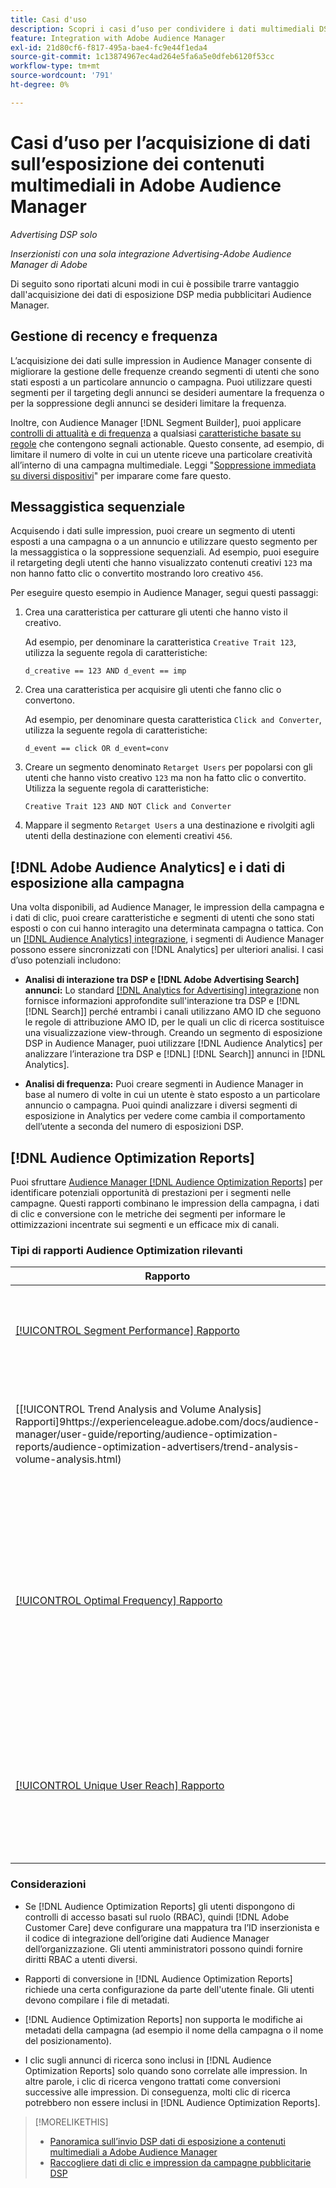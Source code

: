 ```yaml
---
title: Casi d'uso
description: Scopri i casi d’uso per condividere i dati multimediali DSP pubblicità con Audience Manager
feature: Integration with Adobe Audience Manager
exl-id: 21d80cf6-f817-495a-bae4-fc9e44f1eda4
source-git-commit: 1c13874967ec4ad264e5fa6a5e0dfeb6120f53cc
workflow-type: tm+mt
source-wordcount: '791'
ht-degree: 0%

---
```


# Casi d’uso per l’acquisizione di dati sull’esposizione dei contenuti multimediali in Adobe Audience Manager

*Advertising DSP solo*

*Inserzionisti con una sola integrazione Advertising-Adobe Audience Manager di Adobe*

Di seguito sono riportati alcuni modi in cui è possibile trarre vantaggio dall&#39;acquisizione dei dati di esposizione DSP media pubblicitari <!-- ad impression data? --> Audience Manager.

## Gestione di recency e frequenza

L’acquisizione dei dati sulle impression in Audience Manager consente di migliorare la gestione delle frequenze creando segmenti di utenti che sono stati esposti a un particolare annuncio o campagna. Puoi utilizzare questi segmenti per il targeting degli annunci se desideri aumentare la frequenza o per la soppressione degli annunci se desideri limitare la frequenza.

Inoltre, con Audience Manager [!DNL Segment Builder], puoi applicare [controlli di attualità e di frequenza](https://experienceleague.adobe.com/docs/audience-manager/user-guide/features/segments/recency-and-frequency.html) a qualsiasi [caratteristiche basate su regole](https://experienceleague.adobe.com/docs/audience-manager/user-guide/features/traits/trait-builder/create-onboarded-rule-based-traits.html) che contengono segnali actionable. Questo consente, ad esempio, di limitare il numero di volte in cui un utente riceve una particolare creatività all’interno di una campagna multimediale. Leggi &quot;[Soppressione immediata su diversi dispositivi](https://experienceleague.adobe.com/docs/audience-manager/user-guide/features/profile-merge-rules/instant-cross-device-suppression.html)&quot; per imparare come fare questo.<!-- The AM pulled this paragraph verbatim from AEM doc; I change only a word or two. -->

## Messaggistica sequenziale

Acquisendo i dati sulle impression, puoi creare un segmento di utenti esposti a una campagna o a un annuncio e utilizzare questo segmento per la messaggistica o la soppressione sequenziali. Ad esempio, puoi eseguire il retargeting degli utenti che hanno visualizzato contenuti creativi `123` ma non hanno fatto clic o convertito mostrando loro creativo `456`.

Per eseguire questo esempio in Audience Manager, segui questi passaggi:<!-- The AM pulled this example/procedure verbatim from AEM doc; I changed only a word or two. -->

1. Crea una caratteristica per catturare gli utenti che hanno visto il creativo.

   Ad esempio, per denominare la caratteristica `Creative Trait 123`, utilizza la seguente regola di caratteristiche:

   `d_creative == 123 AND d_event == imp`

1. Crea una caratteristica per acquisire gli utenti che fanno clic o convertono.

   Ad esempio, per denominare questa caratteristica `Click and Converter`, utilizza la seguente regola di caratteristiche:

   `d_event == click OR d_event=conv`

1. Creare un segmento denominato `Retarget Users` per popolarsi con gli utenti che hanno visto creativo `123` ma non ha fatto clic o convertito. Utilizza la seguente regola di caratteristiche:

   `Creative Trait 123 AND NOT Click and Converter`

1. Mappare il segmento `Retarget Users` a una destinazione e rivolgiti agli utenti della destinazione con elementi creativi `456`.

## [!DNL Adobe Audience Analytics] e i dati di esposizione alla campagna

Una volta disponibili, ad Audience Manager, le impression della campagna e i dati di clic, puoi creare caratteristiche e segmenti di utenti che sono stati esposti o con cui hanno interagito una determinata campagna o tattica. Con un [[!DNL Audience Analytics] integrazione](https://experienceleague.adobe.com/docs/analytics/integration/audience-analytics/mc-audiences-aam.html), i segmenti di Audience Manager possono essere sincronizzati con [!DNL Analytics] per ulteriori analisi. I casi d’uso potenziali includono:

* **Analisi di interazione tra DSP e [!DNL Adobe Advertising Search] annunci:** Lo standard [[!DNL Analytics for Advertising] integrazione](/help/integrations/analytics/overview.md) non fornisce informazioni approfondite sull&#39;interazione tra DSP e [!DNL [!DNL Search]] perché entrambi i canali utilizzano AMO ID che seguono le regole di attribuzione AMO ID, per le quali un clic di ricerca sostituisce una visualizzazione view-through. Creando un segmento di esposizione DSP in Audience Manager, puoi utilizzare [!DNL Audience Analytics] per analizzare l’interazione tra DSP e [!DNL] [!DNL Search]] annunci in [!DNL Analytics].

* **Analisi di frequenza:** Puoi creare segmenti in Audience Manager in base al numero di volte in cui un utente è stato esposto a un particolare annuncio o campagna. Puoi quindi analizzare i diversi segmenti di esposizione in Analytics per vedere come cambia il comportamento dell’utente a seconda del numero di esposizioni DSP.

## [!DNL Audience Optimization Reports]

Puoi sfruttare [Audience Manager [!DNL Audience Optimization Reports]](https://experienceleague.adobe.com/docs/audience-manager/user-guide/reporting/audience-optimization-reports/audience-optimization-reports.html) per identificare potenziali opportunità di prestazioni per i segmenti nelle campagne. Questi rapporti combinano le impression della campagna, i dati di clic e conversione con le metriche dei segmenti per informare le ottimizzazioni incentrate sui segmenti e un efficace mix di canali.

### Tipi di rapporti Audience Optimization rilevanti

| Rapporto | Descrizione |
| ------ | ----------- |
| [[!UICONTROL Segment Performance] Rapporto](https://experienceleague.adobe.com/docs/audience-manager/user-guide/reporting/audience-optimization-reports/audience-optimization-advertisers/segment-performance.html) | Confronta segmenti mappati e non mappati per impression e tassi di conversione. |
| [[!UICONTROL Trend Analysis and Volume Analysis] Rapporti]9https://experienceleague.adobe.com/docs/audience-manager/user-guide/reporting/audience-optimization-reports/audience-optimization-advertisers/trend-analysis-volume-analysis.html) | Restituisci dati su impression, tassi di click-through e conversioni per un’ampia gamma di dimensioni pubblicitarie. |
| [[!UICONTROL Optimal Frequency] Rapporto](https://experienceleague.adobe.com/docs/audience-manager/user-guide/reporting/audience-optimization-reports/audience-optimization-advertisers/optimal-frequency.html) | Consente di scoprire l’equilibrio ottimale tra il numero di impression e di conversioni servite. Consente di regolare il numero di impression da visualizzare prima di iniziare a vedere i ritorni decrescenti. |
| [[!UICONTROL Unique User Reach] Rapporto](https://experienceleague.adobe.com/docs/audience-manager/user-guide/reporting/audience-optimization-reports/audience-optimization-advertisers/unique-user-reach.html) | Grafico a bolle, in cui ogni bolla viene ridimensionata in proporzione diretta al numero di utenti univoci per la dimensione selezionata. |

### Considerazioni

* Se [!DNL Audience Optimization Reports] gli utenti dispongono di controlli di accesso basati sul ruolo (RBAC), quindi [!DNL Adobe Customer Care] deve configurare una mappatura tra l’ID inserzionista e il codice di integrazione dell’origine dati Audience Manager dell’organizzazione. Gli utenti amministratori possono quindi fornire diritti RBAC a utenti diversi.

* Rapporti di conversione in [!DNL Audience Optimization Reports] richiede una certa configurazione da parte dell&#39;utente finale. Gli utenti devono compilare i file di metadati.

* [!DNL Audience Optimization Reports] non supporta le modifiche ai metadati della campagna (ad esempio il nome della campagna o il nome del posizionamento).

* I clic sugli annunci di ricerca sono inclusi in [!DNL Audience Optimization Reports] solo quando sono correlate alle impression. In altre parole, i clic di ricerca vengono trattati come conversioni successive alle impression. Di conseguenza, molti clic di ricerca potrebbero non essere inclusi in [!DNL Audience Optimization Reports].

>[!MORELIKETHIS]
>
>* [Panoramica sull’invio DSP dati di esposizione a contenuti multimediali a Adobe Audience Manager](overview.md)
>* [Raccogliere dati di clic e impression da campagne pubblicitarie DSP](collect.md)

